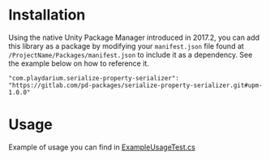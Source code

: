 # Installation

Using the native Unity Package Manager introduced in 2017.2, you can add this library as a package by modifying your
`manifest.json` file found at `/ProjectName/Packages/manifest.json` to include it as a dependency. See the example below
on how to reference it.

```
"com.playdarium.serialize-property-serializer": "https://gitlab.com/pd-packages/serialize-property-serializer.git#upm-1.0.0"
```

# Usage

Example of usage you can find in [ExampleUsageTest.cs](./Assets/Tests/Editor/ExampleUsageTest.cs)